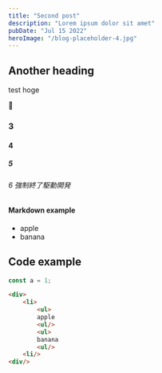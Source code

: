 ```yaml
---
title: "Second post"
description: "Lorem ipsum dolor sit amet"
pubDate: "Jul 15 2022"
heroImage: "/blog-placeholder-4.jpg"
---
```

## Another heading
test hoge

🍆

### 3

#### 4

##### 5
###### 6 強制終了駆動開発

#### Markdown example
- apple
- banana

## Code example

```js
const a = 1;
```

```html
<div>
	<li>
		<ul>
		apple
		<ul/>
		<ul>
		banana
		<ul/>
	<li/>
<div/>
```